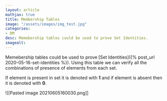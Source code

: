 ```yaml
---
layout: article
mathjax: true
title: Membership Tables
image: "/assets/images/img_test.jpg"
categories:
- DM
desc: Memebership tables could be used to prove Set Identities. 
imagealt: 
---
```


Memebership tables could be used to prove [Set Identities]({% post_url 2020-05-16-set-identities %}).
Using this table we can verify all the combinations of presence of elements from each set.

If element is present in set it is denoted with **1** and if element is absent then it is denoted with **0**.

![[Pasted image 20210605160030.png]]